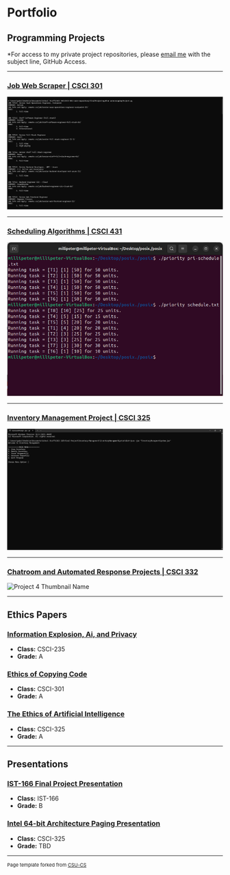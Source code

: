 Portfolio
=========

Programming Projects
--------------------

*For access to my private project repositories, please [email me](mailto:gjtiradorobles@csustudent.net?subject=GitHub%20Access) with the subject line, GitHub Access.

---
### [Job Web Scraper | CSCI 301](csci301Project.md)

![Job Web Scraper Thumbnail](images/CSCI301/outputCLIWebScraper.png)

---
### [Scheduling Algorithms | CSCI 431](csci431Project.md)

![Project 2 Thumbnail Name](images/CSCI431/CSCI431_PRIO.png)

---
### [Inventory Management Project | CSCI 325](csci325Project.md)

![Inventory Management Thumbnail](images/CSCI325/325Thumbnail.png)

---
### [Chatroom and Automated Response Projects | CSCI 332](csci332Project.md)

![Project 4 Thumbnail Name](images/dummy_thumbnail.jpg)

---

Ethics Papers
-------------

### [Information Explosion, Ai, and Privacy](/pdf/Gabriel_Tirado_Ethics_Paper_CSCI235.pdf)

-   **Class:** CSCI-235 
-   **Grade:** A

### [Ethics of Copying Code](/pdf/Gabriel_Tirado_Ethics_Paper_CSCI301.pdf)

-   **Class:** CSCI-301
-   **Grade:** A

### [The Ethics of Artificial Intelligence](/pdf/Gabriel_Tirado_Ethics_Paper_CSCI325.pdf)

-   **Class:** CSCI-325
-   **Grade:** A

---

Presentations
-------------

### [IST-166 Final Project Presentation](/pdf/Gabriel_Tirado_IST166_Final_Project.pdf)

- **Class:** IST-166
- **Grade:** B


### [Intel 64-bit Architecture Paging Presentation](/pdf/Gabriel_Tirado_Paging_Presentation_CSCI325.pdf)

- **Class:** CSCI-325
- **Grade:** TBD

---

<p style="font-size:11px">Page template forked from <a href="https://github.com/csu-cs/csci-portfolio">CSU-CS</a></p>
<!-- Remove above link if you don't want to attributive -->
